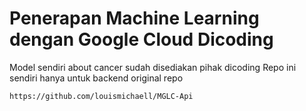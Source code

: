 # Penerapan Machine Learning dengan Google Cloud Dicoding

Model sendiri about cancer sudah disediakan pihak dicoding
Repo ini sendiri hanya untuk backend
original repo
```link
https://github.com/louismichaell/MGLC-Api
```
